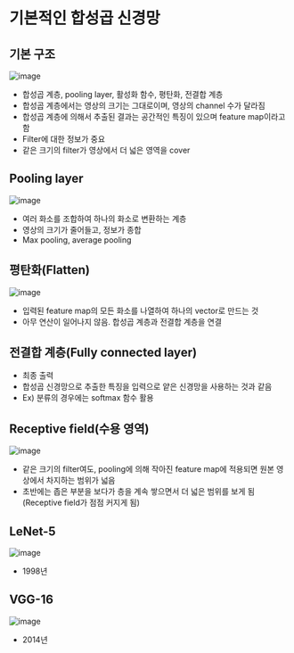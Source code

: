 # 기본적인 합성곱 신경망

## 기본 구조

![image](https://user-images.githubusercontent.com/80622859/221397941-0c61174f-b639-480c-9548-cb54fd74e729.png)

- 합성곱 계층, pooling layer, 활성화 함수, 평탄화, 전결합 계층
- 합성곱 계층에서는 영상의 크기는 그대로이며, 영상의 channel 수가 달라짐
- 합성곱 계층에 의해서 추출된 결과는 공간적인 특징이 있으며 feature map이라고 함
- Filter에 대한 정보가 중요
- 같은 크기의 filter가 영상에서 더 넓은 영역을 cover

## Pooling layer

![image](https://user-images.githubusercontent.com/80622859/221398015-adfcf311-d606-4e99-b439-ebdb465b4d3b.png)


- 여러 화소를 조합하여 하나의 화소로 변환하는 계층
- 영상의 크기가 줄어들고, 정보가 종합
- Max pooling, average pooling

## 평탄화(Flatten)

![image](https://user-images.githubusercontent.com/80622859/221398087-28fb5ccc-a499-49c2-a4b7-bfc2169a36fa.png)

- 입력된 feature map의 모든 화소를 나열하여 하나의 vector로 만드는 것
- 아무 연산이 일어나지 않음. 합성곱 계층과 전결합 계층을 연결

## 전결합 계층(Fully connected layer)

- 최종 출력
- 합성곱 신경망으로 추출한 특징을 입력으로 얕은 신경망을 사용하는 것과 같음
- Ex) 분류의 경우에는 softmax 함수 활용

## Receptive field(수용 영역)

![image](https://user-images.githubusercontent.com/80622859/221398233-292af8bf-06aa-4118-9d5a-698b64e1ea8a.png)

- 같은 크기의 filter여도, pooling에 의해 작아진 feature map에 적용되면 원본 영상에서 차지하는 범위가 넓음
- 초반에는 좁은 부분을 보다가 층을 계속 쌓으면서 더 넓은 범위를 보게 됨(Receptive field가 점점 커지게 됨)

## LeNet-5

![image](https://user-images.githubusercontent.com/80622859/221398274-76f7f8c9-1d42-4ff9-91ab-528bbac1c19a.png)

- 1998년

## VGG-16

![image](https://user-images.githubusercontent.com/80622859/221398294-90cf7c15-bab2-4829-85e1-2a736f90b271.png)

- 2014년


